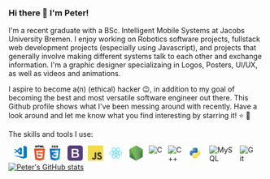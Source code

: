 ### Hi there 👋 I'm Peter!

I'm a recent graduate with a BSc. Intelligent Mobile Systems at Jacobs University Bremen. I enjoy working on Robotics software projects, fullstack web development projects (especially using Javascript), and projects that generally involve making different systems talk to each other and exchange information. I'm a graphic designer specializaing in Logos, Posters, UI/UX, as well as videos and animations.

I aspire to become a(n) (ethical) hacker 😉, in addition to my goal of becoming the best and most versatile software engineer out there. This Github profile shows what I've been messing around with recently. Have a look around and let me know what you find interesting by starring it! ⭐️ 🙌 

The skills and tools I use:

<img align="left" alt="Visual Studio Code" width="26px" style="padding-left:10px;" src="https://raw.githubusercontent.com/github/explore/80688e429a7d4ef2fca1e82350fe8e3517d3494d/topics/visual-studio-code/visual-studio-code.png" />
<img align="left" alt="HTML5" width="30px" style="padding-left:10px;" src="https://raw.githubusercontent.com/github/explore/80688e429a7d4ef2fca1e82350fe8e3517d3494d/topics/html/html.png" />
<img align="left" alt="CSS3" width="30px" src="https://raw.githubusercontent.com/github/explore/80688e429a7d4ef2fca1e82350fe8e3517d3494d/topics/css/css.png" />
<img align="left" alt="Bootstrap" width="30px" style="padding-left:10px;" src="https://raw.githubusercontent.com/github/explore/78df643247d429f6cc873026c0622819ad797942/topics/bootstrap/bootstrap.png" />
<img align="left" alt="JavaScript" width="30px" style="padding-left:10px;" src="https://raw.githubusercontent.com/github/explore/80688e429a7d4ef2fca1e82350fe8e3517d3494d/topics/javascript/javascript.png" />
<img align="left" alt="React" width="30px" style="padding-left:10px;"  src="https://raw.githubusercontent.com/github/explore/80688e429a7d4ef2fca1e82350fe8e3517d3494d/topics/react/react.png" />
<img align="left" alt="Node.js" width="30px" style="padding-left:10px;" src="https://raw.githubusercontent.com/github/explore/80688e429a7d4ef2fca1e82350fe8e3517d3494d/topics/nodejs/nodejs.png" />
<img align="left" alt="C" width="28px" style="padding-left:10px;" src="https://upload.wikimedia.org/wikipedia/commons/1/19/C_Logo.png" />
<img align="left" alt="C++" width="28px" style="padding-left:10px;" src="https://upload.wikimedia.org/wikipedia/commons/thumb/1/18/ISO_C%2B%2B_Logo.svg/306px-ISO_C%2B%2B_Logo.svg.png" />
<img align="left" alt="Python" width="30px" style="padding-left:10px;" src="https://raw.githubusercontent.com/github/explore/78df643247d429f6cc873026c0622819ad797942/topics/python/python.png" />
<img align="left" alt="MySQL" width="50px" style="padding-left:13px;" src="https://upload.wikimedia.org/wikipedia/labs/8/8e/Mysql_logo.png" />
<img align="left" alt="Git" width="27px" style="padding-left:10px;" src="https://git-scm.com/images/logos/downloads/Git-Icon-1788C.png" />
<!-- <img align="left" alt="ROS" width="28px" style="padding-left:10px;" src="https://upload.wikimedia.org/wikipedia/commons/thumb/b/bb/Ros_logo.svg/600px-Ros_logo.svg.png" /> -->

[![Peter's GitHub stats](https://github-readme-stats.vercel.app/api?username=pmessan)](https://github.com/anuraghazra/github-readme-stats)
<!--
**pmessan/pmessan** is a ✨ _special_ ✨ repository because its `README.md` (this file) appears on your GitHub profile.

Here are some ideas to get you started:

- 🔭 I’m currently working on ...
- 🌱 I’m currently learning ...
- 👯 I’m looking to collaborate on ...
- 🤔 I’m looking for help with ...
- 💬 Ask me about ...
- 📫 How to reach me: ...
- 😄 Pronouns: ...
- ⚡ Fun fact: ...
-->
